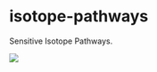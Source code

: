 # isotope-pathways
Sensitive Isotope Pathways.

<img src="https://repository-images.githubusercontent.com/870016860/8cba183e-83e1-4547-a17d-e9083a8455fc">
